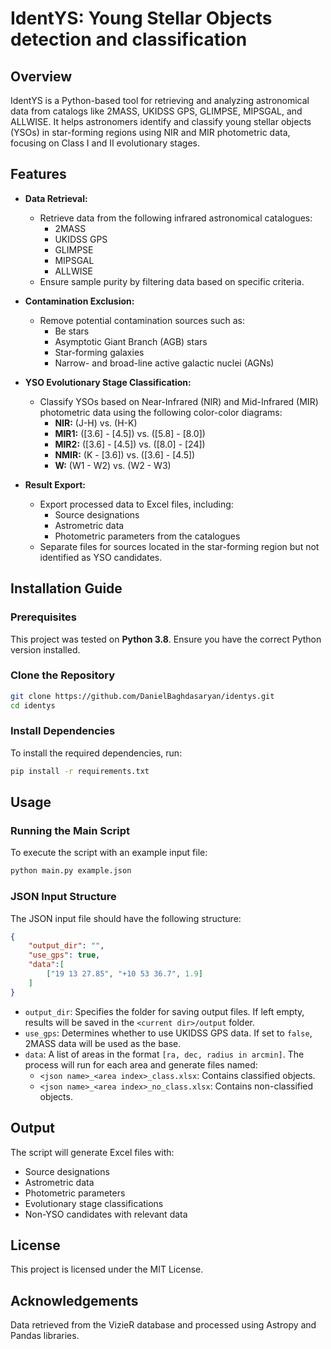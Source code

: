 # IdentYS: Young Stellar Objects detection and classification

## Overview

IdentYS is a Python-based tool for retrieving and analyzing astronomical data from catalogs like 2MASS, UKIDSS GPS, GLIMPSE, MIPSGAL, and ALLWISE. It helps astronomers identify and classify young stellar objects (YSOs) in star-forming regions using NIR and MIR photometric data, focusing on Class I and II evolutionary stages.

## Features

- **Data Retrieval:**

  - Retrieve data from the following infrared astronomical catalogues:
    - 2MASS
    - UKIDSS GPS
    - GLIMPSE
    - MIPSGAL
    - ALLWISE
  - Ensure sample purity by filtering data based on specific criteria.

- **Contamination Exclusion:**

  - Remove potential contamination sources such as:
    - Be stars
    - Asymptotic Giant Branch (AGB) stars
    - Star-forming galaxies
    - Narrow- and broad-line active galactic nuclei (AGNs)

- **YSO Evolutionary Stage Classification:**

  - Classify YSOs based on Near-Infrared (NIR) and Mid-Infrared (MIR) photometric data using the following color-color diagrams:
    - **NIR:** (J-H) vs. (H-K)
    - **MIR1:** ([3.6] - [4.5]) vs. ([5.8] - [8.0])
    - **MIR2:** ([3.6] - [4.5]) vs. ([8.0] - [24])
    - **NMIR:** (K - [3.6]) vs. ([3.6] - [4.5])
    - **W:** (W1 - W2) vs. (W2 - W3)

- **Result Export:**

  - Export processed data to Excel files, including:
    - Source designations
    - Astrometric data
    - Photometric parameters from the catalogues
  - Separate files for sources located in the star-forming region but not identified as YSO candidates.

## Installation Guide

### Prerequisites

This project was tested on **Python 3.8**. Ensure you have the correct Python version installed.

### Clone the Repository

```bash
git clone https://github.com/DanielBaghdasaryan/identys.git
cd identys
```

### Install Dependencies

To install the required dependencies, run:

```bash
pip install -r requirements.txt
```

## Usage

### Running the Main Script

To execute the script with an example input file:

```bash
python main.py example.json
```

### JSON Input Structure

The JSON input file should have the following structure:

```json
{
    "output_dir": "",
    "use_gps": true,
    "data":[
        ["19 13 27.85", "+10 53 36.7", 1.9]
    ]
}
```

- `output_dir`: Specifies the folder for saving output files. If left empty, results will be saved in the `<current dir>/output` folder.
- `use_gps`: Determines whether to use UKIDSS GPS data. If set to `false`, 2MASS data will be used as the base.
- `data`: A list of areas in the format `[ra, dec, radius in arcmin]`. The process will run for each area and generate files named:
  - `<json name>_<area index>_class.xlsx`: Contains classified objects.
  - `<json name>_<area index>_no_class.xlsx`: Contains non-classified objects.

## Output

The script will generate Excel files with:

- Source designations
- Astrometric data
- Photometric parameters
- Evolutionary stage classifications
- Non-YSO candidates with relevant data

## License

This project is licensed under the MIT License.

## Acknowledgements

Data retrieved from the VizieR database and processed using Astropy and Pandas libraries.


